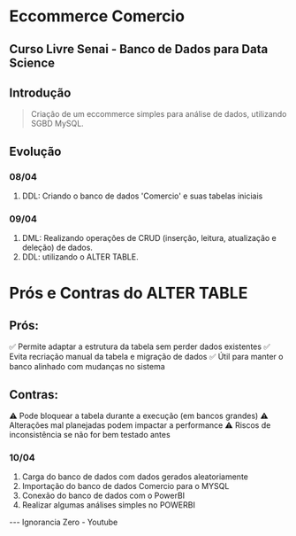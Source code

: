 # Eccommerce Comercio
## Curso Livre Senai - Banco de Dados para Data Science


## Introdução
> Criação de um eccommerce simples para análise de dados, utilizando SGBD MySQL.


## Evolução
### **08/04**
1. DDL: Criando o banco de dados 'Comercio' e suas tabelas iniciais


### **09/04**
1. DML: Realizando operações de CRUD (inserção, leitura, atualização e deleção) de dados.
2. DDL: utilizando o ALTER TABLE.


# Prós e Contras do ALTER TABLE
## Prós:

✅ Permite adaptar a estrutura da tabela sem perder dados existentes
✅ Evita recriação manual da tabela e migração de dados
✅ Útil para manter o banco alinhado com mudanças no sistema

## Contras:

⚠️ Pode bloquear a tabela durante a execução (em bancos grandes)
⚠️ Alterações mal planejadas podem impactar a performance
⚠️ Riscos de inconsistência se não for bem testado antes


### **10/04**
1. Carga do banco de dados com dados gerados aleatoriamente
2. Importação do banco de dados Comercio para o MYSQL
3. Conexão do banco de dados com o PowerBI
4. Realizar algumas análises simples no POWERBI

--- Ignorancia Zero - Youtube

